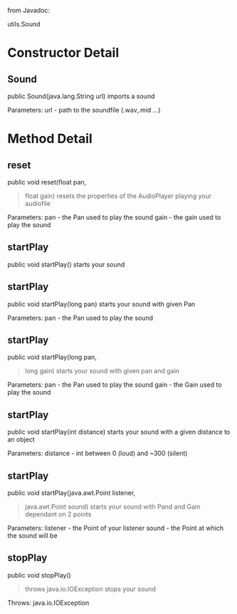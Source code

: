 from Javadoc:

utils.Sound

# Constructor Detail #

## Sound ##
public Sound(java.lang.String url)
imports a sound

Parameters:
url - path to the soundfile (.wav,.mid ...)

# Method Detail #

## reset ##
public void reset(float pan,
> float gain)
resets the properties of the AudioPlayer playing your audiofile

Parameters:
pan - the Pan used to play the sound
gain - the gain used to play the sound
## startPlay ##
public void startPlay()
starts your sound

## startPlay ##
public void startPlay(long pan)
starts your sound with given Pan

Parameters:
pan - the Pan used to play the sound
## startPlay ##
public void startPlay(long pan,
> long gain)
starts your sound with given pan and gain

Parameters:
pan - the Pan used to play the sound
gain - the Gain used to play the sound
## startPlay ##
public void startPlay(int distance)
starts your sound with a given distance to an object

Parameters:
distance - int between 0 (loud) and ~300 (silent)
## startPlay ##
public void startPlay(java.awt.Point listener,
> java.awt.Point sound)
starts your sound with Pand and Gain dependant on 2 points

Parameters:
listener - the Point of your listener
sound - the Point at which the sound will be
## stopPlay ##
public void stopPlay()
> throws java.io.IOException
stops your sound

Throws:
java.io.IOException